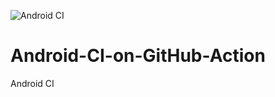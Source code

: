 ![Android CI](https://github.com/vishalecho/Android-CI-on-GitHub-Action/workflows/Android%20CI/badge.svg?branch=master)

# Android-CI-on-GitHub-Action
Android CI
